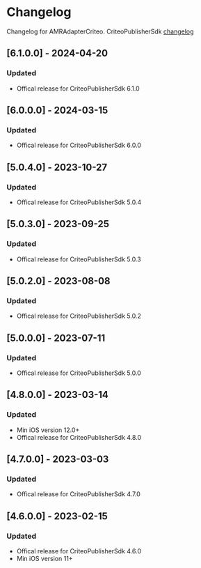 # Changelog

Changelog for AMRAdapterCriteo. 
CriteoPublisherSdk [changelog](https://publisherdocs.criteotilt.com/app/ios/get-started/)

## [6.1.0.0] - 2024-04-20
### Updated
- Offical release for CriteoPublisherSdk 6.1.0

## [6.0.0.0] - 2024-03-15
### Updated
- Offical release for CriteoPublisherSdk 6.0.0

## [5.0.4.0] - 2023-10-27
### Updated
- Offical release for CriteoPublisherSdk 5.0.4

## [5.0.3.0] - 2023-09-25
### Updated
- Offical release for CriteoPublisherSdk 5.0.3

## [5.0.2.0] - 2023-08-08
### Updated
- Offical release for CriteoPublisherSdk 5.0.2

## [5.0.0.0] - 2023-07-11
### Updated
- Offical release for CriteoPublisherSdk 5.0.0

## [4.8.0.0] - 2023-03-14
### Updated
- Min iOS version 12.0+
- Offical release for CriteoPublisherSdk 4.8.0

## [4.7.0.0] - 2023-03-03
### Updated
- Offical release for CriteoPublisherSdk 4.7.0

## [4.6.0.0] - 2023-02-15
### Updated
- Offical release for CriteoPublisherSdk 4.6.0
- Min iOS version 11+
